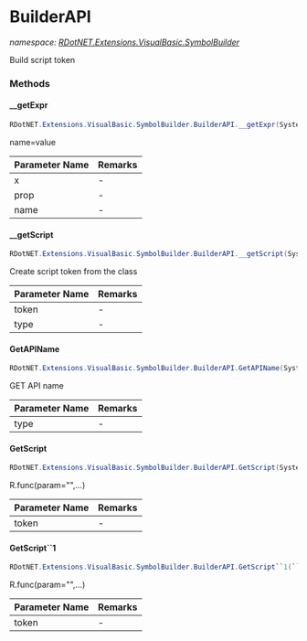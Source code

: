 ﻿# BuilderAPI
_namespace: [RDotNET.Extensions.VisualBasic.SymbolBuilder](./index.md)_

Build script token



### Methods

#### __getExpr
```csharp
RDotNET.Extensions.VisualBasic.SymbolBuilder.BuilderAPI.__getExpr(System.Object,System.Reflection.PropertyInfo,System.String,RDotNET.Extensions.VisualBasic.SymbolBuilder.Parameter)
```
name=value

|Parameter Name|Remarks|
|--------------|-------|
|x|-|
|prop|-|
|name|-|


#### __getScript
```csharp
RDotNET.Extensions.VisualBasic.SymbolBuilder.BuilderAPI.__getScript(System.Object,System.Type)
```
Create script token from the class

|Parameter Name|Remarks|
|--------------|-------|
|token|-|
|type|-|


#### GetAPIName
```csharp
RDotNET.Extensions.VisualBasic.SymbolBuilder.BuilderAPI.GetAPIName(System.Type)
```
GET API name

|Parameter Name|Remarks|
|--------------|-------|
|type|-|


#### GetScript
```csharp
RDotNET.Extensions.VisualBasic.SymbolBuilder.BuilderAPI.GetScript(System.Object,System.Type)
```
R.func(param="",...)

|Parameter Name|Remarks|
|--------------|-------|
|token|-|


#### GetScript``1
```csharp
RDotNET.Extensions.VisualBasic.SymbolBuilder.BuilderAPI.GetScript``1(``0)
```
R.func(param="",...)

|Parameter Name|Remarks|
|--------------|-------|
|token|-|



